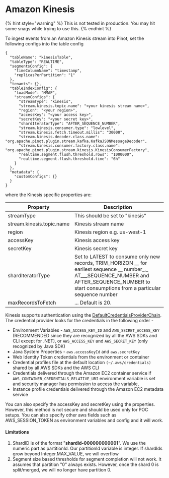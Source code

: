 # Amazon Kinesis

{% hint style="warning" %}
This is not tested in production. You may hit some snags while trying to use this.
{% endhint %}

To ingest events from an Amazon Kinesis stream into Pinot, set the following configs into the table config

```
{
  "tableName": "kinesisTable",
  "tableType": "REALTIME",
  "segmentsConfig": {
    "timeColumnName": "timestamp",
    "replicasPerPartition": "1"
  },
  "tenants": {},
  "tableIndexConfig": {
    "loadMode": "MMAP",
    "streamConfigs": {
      "streamType": "kinesis",
      "stream.kinesis.topic.name": "<your kinesis stream name>",
      "region": "<your region>",
      "accessKey": "<your access key>",
      "secretKey": "<your secret key>",
      "shardIteratorType": "AFTER_SEQUENCE_NUMBER",
      "stream.kinesis.consumer.type": "lowlevel",
      "stream.kinesis.fetch.timeout.millis": "30000",
      "stream.kinesis.decoder.class.name": "org.apache.pinot.plugin.stream.kafka.KafkaJSONMessageDecoder",
      "stream.kinesis.consumer.factory.class.name": "org.apache.pinot.plugin.stream.kinesis.KinesisConsumerFactory",
      "realtime.segment.flush.threshold.rows": "1000000",
      "realtime.segment.flush.threshold.time": "6h"
    }
  },
  "metadata": {
    "customConfigs": {}
  }
}
```

where the Kinesis specific properties are:

| Property                  | Description                                                                                                                                                                                               |
| ------------------------- | --------------------------------------------------------------------------------------------------------------------------------------------------------------------------------------------------------- |
| streamType                | This should be set to "kinesis"                                                                                                                                                                           |
| stream.kinesis.topic.name | Kinesis stream name                                                                                                                                                                                       |
| region                    | Kinesis region e.g. us-west-1                                                                                                                                                                             |
| accessKey                 | Kinesis access key                                                                                                                                                                                        |
| secretKey                 | Kinesis secret key                                                                                                                                                                                        |
| shardIteratorType         | Set to LATEST to consume only new records, TRIM\_HORIZON __ for earliest sequence __ number_,_ AT_\__SEQUENCE\_NUMBER and AFTER\_SEQUENCE\_NUMBER to start consumptions from a particular sequence number |
| maxRecordsToFetch         | ... Default is 20.                                                                                                                                                                                        |

Kinesis supports authentication using the [DefaultCredentialsProviderChain](https://docs.aws.amazon.com/AWSJavaSDK/latest/javadoc/com/amazonaws/auth/DefaultAWSCredentialsProviderChain.html). The credential provider looks for the credentials in the following order -

* Environment Variables - `AWS_ACCESS_KEY_ID` and `AWS_SECRET_ACCESS_KEY` (RECOMMENDED since they are recognized by all the AWS SDKs and CLI except for .NET), or `AWS_ACCESS_KEY` and `AWS_SECRET_KEY` (only recognized by Java SDK)
* Java System Properties - `aws.accessKeyId` and `aws.secretKey`
* Web Identity Token credentials from the environment or container
* Credential profiles file at the default location `(~/.aws/credentials)` shared by all AWS SDKs and the AWS CLI
* Credentials delivered through the Amazon EC2 container service if `AWS_CONTAINER_CREDENTIALS_RELATIVE_URI` environment variable is set and security manager has permission to access the variable,
* Instance profile credentials delivered through the Amazon EC2 metadata service

You can also specify the accessKey and secretKey using the properties. However, this method is not secure and should be used only for POC setups. You can also specify other aws fields such as AWS\_SESSION\_TOKEN as environment variables and config and it will work.

#### Limitations

1. ShardID is of the format "**shardId-000000000001**". We use the numeric part as partitionId. Our partitionId variable is integer. If shardIds grow beyond Integer.MAX\_VALUE, we will overflow
2. Segment size based thresholds for segment completion will not work. It assumes that partition "0" always exists. However, once the shard 0 is split/merged, we will no longer have partition 0.
